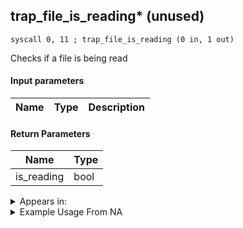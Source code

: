 ## trap_file_is_reading* (unused)

`syscall 0, 11 ; trap_file_is_reading (0 in, 1 out)`

Checks if a file is being read

#### Input parameters
| Name | Type | Description
|------|------|------------


#### Return Parameters
| Name | Type
|------|-----
| is_reading   | bool   


<details>
	<summary>Appears in:</summary>

</details>

<details>
	<summary>Example Usage From NA</summary>

</details>


